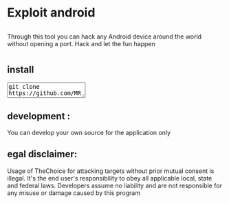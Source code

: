 # Exploit android 

##

##


##
Through this tool you can hack any 
Android device around the world without opening a port. Hack and let the fun happen 

#

#

#

#

## install 

<textarea readonly>git clone https://github.com/MR-DARK54/Ex</textarea>


## development  : 

You can develop your own source for the application only 








## egal disclaimer:
Usage of TheChoice for attacking targets without prior mutual consent is illegal. It's the end user's responsibility to obey all applicable local, state and federal laws. Developers assume no liability and are not responsible for any misuse or damage caused by this program
